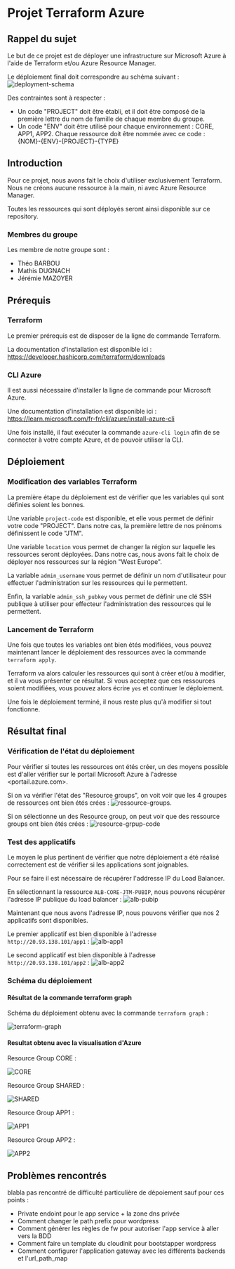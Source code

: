 # Projet Terraform Azure

## Rappel du sujet

Le but de ce projet est de déployer une infrastructure sur Microsoft Azure à l'aide de Terraform et/ou Azure Resource Manager.

Le déploiement final doit correspondre au schéma suivant : ![deployment-schema](./misc/0-sujet.png)

Des contraintes sont à respecter :

- Un code "PROJECT" doit être établi, et il doit être composé de la première lettre du nom de famille de chaque membre du groupe.
- Un code "ENV" doit être utilisé pour chaque environnement : CORE, APP1, APP2. Chaque ressource doit être nommée avec ce code : {NOM}-{ENV}-{PROJECT}-{TYPE}

## Introduction

Pour ce projet, nous avons fait le choix d'utiliser exclusivement Terraform. Nous ne créons aucune ressource à la main, ni avec Azure Resource Manager.

Toutes les ressources qui sont déployés seront ainsi disponible sur ce repository.

### Membres du groupe

Les membre de notre groupe sont :

- Théo BARBOU
- Mathis DUGNACH
- Jérémie MAZOYER

## Prérequis

### Terraform

Le premier prérequis est de disposer de la ligne de commande Terraform.

La documentation d'installation est disponible ici : <https://developer.hashicorp.com/terraform/downloads>

### CLI Azure

Il est aussi nécessaire d'installer la ligne de commande pour Microsoft Azure.

Une documentation d'installation est disponible ici : <https://learn.microsoft.com/fr-fr/cli/azure/install-azure-cli>

Une fois installé, il faut exécuter la commande `azure-cli login` afin de se connecter à votre compte Azure, et de pouvoir utiliser la CLI.

## Déploiement

### Modification des variables Terraform

La première étape du déploiement est de vérifier que les variables qui sont définies soient les bonnes.

Une variable `project-code` est disponible, et elle vous permet de définir votre code "PROJECT".
Dans notre cas, la première lettre de nos prénoms définissent le code "JTM".

Une variable `location` vous permet de changer la région sur laquelle les ressources seront déployées.
Dans notre cas, nous avons fait le choix de déployer nos ressources sur la région "West Europe".

La variable `admin_username` vous permet de définir un nom d'utilisateur pour effectuer l'administration sur les ressources qui le permettent.

Enfin, la variable `admin_ssh_pubkey` vous permet de définir une clé SSH publique à utiliser pour effecteur l'administration des ressources qui le permettent.

### Lancement de Terraform

Une fois que toutes les variables ont bien étés modifiées, vous pouvez maintenant lancer le déploiement des ressources avec la commande `terraform apply`.

Terraform va alors calculer les ressources qui sont à créer et/ou à modifier, et il va vous présenter ce résultat. Si vous acceptez que ces ressources soient modifiées, vous pouvez alors écrire `yes` et continuer le déploiement.

Une fois le déploiement terminé, il nous reste plus qu'à modifier si tout fonctionne.

## Résultat final

### Vérification de l'état du déploiement

Pour vérifier si toutes les ressources ont étés créer, un des moyens possible est d'aller vérifier sur le portail Microsoft Azure à l'adresse <portail.azure.com>.

Si on va vérifier l'état des "Resource groups", on voit voir que les 4 groupes de ressources ont bien étés crées : ![ressource-groups](./misc/1-rgs.png).

Si on sélectionne un des Resource group, on peut voir que des ressource groups ont bien étés crées : ![resource-grpup-code](./misc/2-core-rg.png)

### Test des applicatifs

Le moyen le plus pertinent de vérifier que notre déploiement a été réalisé correctement est de vérifier si les applications sont joignables.

Pour se faire il est nécessaire de récupérer l'addresse IP du Load Balancer.

En sélectionnant la ressource `ALB-CORE-JTM-PUBIP`, nous pouvons récupérer l'adresse IP publique du load balancer : ![alb-pubip](./misc/3-alb-pubip.png)

Maintenant que nous avons l'adresse IP, nous pouvons vérifier que nos 2 applicatifs sont disponibles.

Le premier applicatif est bien disponible à l'adresse `http://20.93.138.101/app1` : ![alb-app1](./misc/4-alb-app1.png)

Le second applicatif est bien disponible à l'adresse `http://20.93.138.101/app2` : ![alb-app2](./misc/5-alb-app2.png)

### Schéma du déploiement

#### Résultat de la commande terraform graph

Schéma du déploiement obtenu avec la commande `terraform graph` :

![terraform-graph](./misc/terraform-graph.png)

#### Resultat obtenu avec la visualisation d'Azure

Resource Group CORE :

![CORE](./misc/CORE-JTM-RG.png)

Resource Group SHARED :

![SHARED](./misc/SHARED-JTM-RG.png)

Resource Group APP1 :

![APP1](./misc/APP1-JTM-RG.png)

Resource Group APP2 :

![APP2](./misc/APP2-JTM-RG.png)

## Problèmes rencontrés

blabla pas rencontré de difficulté particulière de dépoiement sauf pour ces points :

- Private endoint pour le app service + la zone dns privée
- Comment changer le path prefix pour wordpress
- Comment générer les règles de fw pour autoriser l'app service à aller vers la BDD
- Comment faire un template du cloudinit pour bootstapper wordpress
- Comment configurer l'application gateway avec les différents backends et l'url_path_map
